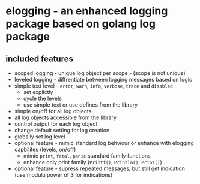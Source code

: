 # elogging - an enhanced logging package based on golang log package 

## included features
* scoped logging - unique log object per scope - (scope is not unique)
* leveled logging - diffrentiate between logging messages based on logic
* simple text level - `error`, `warn`, `info`, `verbose`, `trace` and `disabled`
  - set explictly
  - cycle the levels
  - use simple text or use defines from the library
* simple on/off for all log objects
* all log objects accessible from the library
* control output for each log object 
* change default setting for log creation
* globally set log level
* optional feature - mimic standard log behviour or enhance with elogging capbilites (levels, on/off)
  - mimic `print`, `fatal`, `panic` standard  family functions
  - enhance only print family (`Printf()`, `Println()`, `Print()`)
* optional feature - supress repeated messages, but still get indication (use modulu power of 3 for indications)
